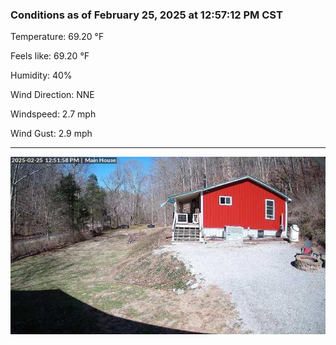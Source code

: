 ### Conditions as of February 25, 2025 at 12:57:12 PM CST 

Temperature: 69.20 &deg;F

Feels like: 69.20 &deg;F

Humidity: 40%

Wind Direction: NNE

Windspeed: 2.7 mph

Wind Gust: 2.9 mph

---

<img src="./images/latest.jpeg"/>

